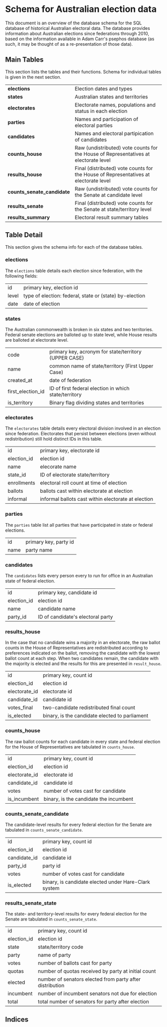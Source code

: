 # Schema for Australian election data

This document is an overview of the database schema for the SQL database of historical Australian electoral data. The database provides information about Australian elections since federations through 2010, based on the information available in Adam Carr's psephos database (as such, it may be thought of as a re-presentation of those data).

## Main Tables
This section lists the tables and their functions. Schema for individual tables is given in the next section.

<table>
	<!--<tr><td><b></b></td><td></td></tr>-->
	<tr><td><b>elections</b></td><td>Election dates and types</td></tr>
	<tr><td><b>states</b></td><td>Australian states and territories</td></tr>
	<tr><td><b>electorates</b></td><td>Electorate names, populations and status in each election</td></tr>
	<tr><td><b>parties</b></td><td>Names and participation of electoral parties</td></tr>
	<tr><td><b>candidates</b></td><td>Names and electoral partipication of candidates</td></tr>
	<tr><td><b>counts_house</b></td><td>Raw (undistributed) vote counts for the House of Representatives at electorate level</td></tr>
	<tr><td><b>results_house</b></td><td>Final (distributed) vote counts for the House of Representatives at electorate level</td></tr>
	<tr><td><b>counts_senate_candidate</b></td><td>Raw (undistributed) vote counts for the Senate at candidate level</td></tr>
	<tr><td><b>results_senate</b></td><td>Final (distributed) vote counts for the Senate at state/territory level</td></tr>
	<tr><td><b>results_summary</b></td><td>Electoral result summary tables</td></tr>
 </table>

## Table Detail
This section gives the schema info for each of the database tables.

### elections

The <code>elections</code> table details each election since federation, with the following fields:
<table>
	<!--<tr><td></td><td></td></tr>-->
	<tr><td>id</td><td>primary key, election id</td></tr>
	<tr><td>level</td><td>type of election: federal, state or (state) by-election</td></tr>
	<tr><td>date</td><td>date of election</td></tr>
</table>

### states

The Australian commonwealth is broken in six states and two territories. Federal senate elections are balloted up to state level, while House results are balloted at electorate level. 

<table>
	<!--<tr><td></td><td></td></tr>-->
	<tr><td>code</td><td>primary key, acronym for state/territory (UPPER CASE)</td></tr>
	<tr><td>name</td><td>common name of state/territory (First Upper Case)</td></tr>
	<tr><td>created_at</td><td>date of federation</td></tr>
	<tr><td>first_election_id</td><td>ID of first federal election in which state/territory</td></tr>
	<tr><td>is_territory</td><td>Binary flag dividing states and territories</td></tr>
</table>


### electorates

The <code>electorates</code> table details every electoral division involved in an election since federation. Electorates that persist between elections (even without redistribution) still hold distinct IDs in this table.
<table>
	<!--<tr><td></td><td></td></tr>-->
	<tr><td>id</td><td>primary key, electorate id</td></tr>
	<tr><td>election_id</td><td>election id</td></tr>
	<tr><td>name</td><td>elecorate name</td></tr>
	<tr><td>state_id</td><td>ID of electorate state/territory</td></tr>
	<tr><td>enrollments</td><td>electoral roll count at time of election</td></tr>
	<tr><td>ballots</td><td>ballots cast within electorate at election</td></tr>
	<tr><td>informal</td><td>informal ballots cast within electorate at election</td></tr>
</table>


### parties

The <code>parties</code> table list all parties that have participated in state or federal elections.
<table>
	<!--<tr><td></td><td></td></tr>-->
	<tr><td>id</td><td>primary key, party id</td></tr>
	<tr><td>name</td><td>party name</td></tr>
</table>


### candidates

The <code>candidates</code> lists every person every to run for office in an Australian state of federal election.
<table>
	<!--<tr><td></td><td></td></tr>-->
	<tr><td>id</td><td>primary key, candidate id</td></tr>
	<tr><td>election_id</td><td>election id</td></tr>
	<tr><td>name</td><td>candidate name</td></tr>
	<tr><td>party_id</td><td>ID of candidate's electoral party</td></tr>
</table>


### results_house

In the case that no candidate wins a majority in an electorate, the raw ballot counts in the House of Representatives are redistributed according to preferences indicated on the ballot, removing the candidate with the lowest ballot count at each step. When two candidates remain, the candidate with the majority is elected and the results for this are presented in <code>result_house</code>.
<table>
	<!--<tr><td></td><td></td></tr>-->
	<tr><td>id</td><td>primary key, count id</td></tr>
	<tr><td>election_id</td><td>election id</td></tr>
	<tr><td>electorate_id</td><td>electorate id</td></tr>
	<tr><td>candidate_id</td><td>candidate id</td></tr>
	<tr><td>votes_final</td><td>two-candidate redistributed final count</td></tr>
	<tr><td>is_elected</td><td>binary, is the candidate elected to parliament</td></tr>
</table>

### counts_house

The raw ballot counts for each candidate in every state and federal election for the House of Representatives are tabulated in <code>counts_house</code>.
<table>
	<!--<tr><td></td><td></td></tr>-->
	<tr><td>id</td><td>primary key, count id</td></tr>
	<tr><td>election_id</td><td>election id</td></tr>
	<tr><td>electorate_id</td><td>electorate id</td></tr>
	<tr><td>candidate_id</td><td>candidate id</td></tr>
	<tr><td>votes</td><td>number of votes cast for candidate</td></tr>
	<tr><td>is_incumbent</td><td>binary, is the candidate the incumbent</td></tr>
</table>


### counts_senate_candidate

The candidate-level results for every federal election for the Senate are tabulated in <code>counts_senate_candidate</code>.
<table>
	<!--<tr><td></td><td></td></tr>-->
	<tr><td>id</td><td>primary key, count id</td></tr>
	<tr><td>election_id</td><td>election id</td></tr>
	<tr><td>candidate_id</td><td>candidate id</td></tr>
	<tr><td>party_id</td><td>party id</td></tr>
	<tr><td>votes</td><td>number of votes cast for candidate</td></tr>
	<tr><td>is_elected</td><td>binary, is candidate elected under Hare-Clark system</td></tr>
</table>


### results_senate_state

The state- and territory-level results for every federal election for the Senate are tabulated in <code>counts_senate_state</code>.
<table>
	<!--<tr><td></td><td></td></tr>-->
	<tr><td>id</td><td>primary key, count id</td></tr>
	<tr><td>election_id</td><td>election id</td></tr>
	<tr><td>state</td><td>state/territory code</td></tr>
	<tr><td>party</td><td>name of party</td></tr>
	<tr><td>votes</td><td>number of ballots cast for party</td></tr>
	<tr><td>quotas</td><td>number of quotas received by party at initial count</td></tr>
	<tr><td>elected</td><td>number of senators elected from party after distribution</td></tr>
	<tr><td>incumbent</td><td>number of incumbent senators not due for election</td></tr>
	<tr><td>total</td><td>total number of senators for party after election</td></tr>
</table>

## Indices